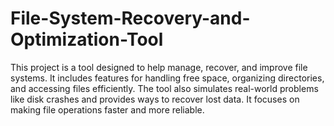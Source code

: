 # File-System-Recovery-and-Optimization-Tool
This project is a tool designed to help manage, recover, and improve file systems. It includes features for handling free space, organizing directories, and accessing files efficiently. The tool also simulates real-world problems like disk crashes and provides ways to recover lost data. It focuses on making file operations faster and more reliable.
